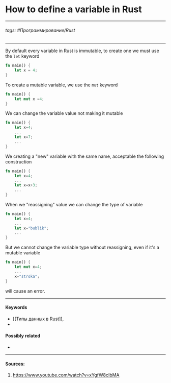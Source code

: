 # How to define a variable in Rust
***
###### tags: #Программирование/Rust  
***
By default every variable in Rust is immutable, to create one we must use the `let` keyword
```rust
fn main() {
    let x = 4;
}
```
To create a mutable variable, we use the `mut` keyword
``` rust
fn main() {
	let mut x =4;
}
```
We can change the variable value not making it mutable
``` rust
fn main() {
	let x=4;
	...
	let x=7;
	...
}
```
We creating a "new" variable with the same name, acceptable the following construction
``` rust
fn main() {
	let x=4;
	...
	let x=x+3;
	...
}
```
When we "reassigning" value we can change the type of variable
``` rust
fn main() {
	let x=4;
	...
	let x="bublik";
	...
}
```
But we cannot change the variable type without reassigning, even if it's a mutable variable
``` rust
fn main() {
	let mut x=4;
	...
	x="stroka";
}
```
will cause an error.
***
#### Keywords
- [[Типы данных в Rust]],
- 
#### Possibly related
- 
***
#### Sources:
1. https://www.youtube.com/watch?v=xYgfW8cIbMA
